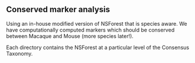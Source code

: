 ## Conserved marker analysis 

Using an in-house modified version of NSForest that is species aware. We have computationally computed markers which should be conserved between Macaque and Mouse (more species later!). 

Each directory contains the NSForest at a particular level of the Consensus Taxonomy.
